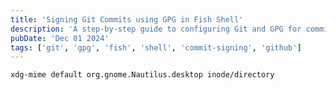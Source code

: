 ```yaml
---
title: 'Signing Git Commits using GPG in Fish Shell'
description: 'A step-by-step guide to configuring Git and GPG for commit signing in the Fish shell.'
pubDate: 'Dec 01 2024'
tags: ['git', 'gpg', 'fish', 'shell', 'commit-signing', 'github']
---
```


```bash
xdg-mime default org.gnome.Nautilus.desktop inode/directory
```
